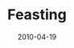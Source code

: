 ---
layout: music 
title: "Feasting"
series: "Force Feed"
date: 2010-04-19 
description: "Brian Tome talks about how we can become more aware of the effects of media on our life."
audio: "http://s3.amazonaws.com/crossroadsaudiomessages/ForceFeed2.mp3"
audio-duration: "32:08"
src: "http://www.crossroads.net/players/media/series/190x110_ForceFeed.jpg"
---